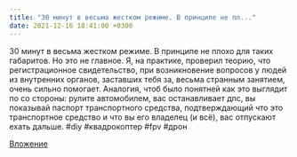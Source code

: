 ```yaml
---
title: "30 минут в весьма жестком режиме. В принципе не пл..."
date: 2021-12-16 18:41:00 +0300
---
```


30 минут в весьма жестком режиме. В принципе не плохо для таких габаритов. Но это не главное. Я, на практике, проверил теорию, что регистрационное свидетельство, при возникновение вопросов у людей из внутренних органов, заставших тебя за, весьма странным занятием, очень сильно помогает. Аналогия, чтоб было понятней как это выглядит по со стороны: рулите автомобилем, вас останавливает дпс, вы показывай паспорт транспортного средства, подтверждающий что это транспортное средство и что вы его владелец (и всё), вас отпускают ехать дальше.
#diy #квадрокоптер #fpv #дрон

[Вложение](https://vk.com/photo41076938_457247890)
